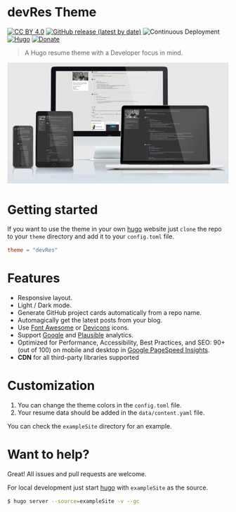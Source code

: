 # devRes Theme

[![CC BY 4.0](https://img.shields.io/badge/License-CC%20BY%204.0-orange.svg)](http://creativecommons.org/licenses/by/4.0/) [![GitHub release (latest by date)](https://img.shields.io/github/v/release/nirgn975/devRes)](https://github.com/nirgn975/devRes/releases) ![Continuous Deployment](https://github.com/nirgn975/devRes/workflows/Continuous%20Deployment/badge.svg?branch=main) [![Hugo](https://img.shields.io/badge/Hugo-%5E0.41.0-ff4088?logo=hugo)](https://gohugo.io/) [![Donate](https://img.shields.io/badge/PayPal-Donate-lightgrey.svg)](https://www.paypal.me/nirgn/2)

> A Hugo resume theme with a Developer focus in mind.

![Screenshot](images/screenshot.webp)

# Getting started

If you want to use the theme in your own [hugo](https://gohugo.io) website just `clone` the repo to your `theme` directory and add it to your `config.toml` file.

```toml
theme = "devRes"
```

# Features

- Responsive layout.
- Light / Dark mode.
- Generate GitHub project cards automatically from a repo name.
- Automagically get the latest posts from your blog.
- Use [Font Awesome](https://fontawesome.com) or [Devicons](https://devicon.dev) icons.
- Support [Google](https://analytics.google.com/analytics) and [Plausible](https://plausible.io) analytics.
- Optimized for Performance, Accessibility, Best Practices, and SEO: 90+ (out of 100) on mobile and desktop in [Google PageSpeed Insights](https://developers.google.com/speed/pagespeed/insights).
- **CDN** for all third-party libraries supported

# Customization

1. You can change the theme colors in the `config.toml` file.
2. Your resume data should be added in the `data/content.yaml` file.

You can check the `exampleSite` directory for an example.

# Want to help?

Great! All issues and pull requests are welcome.

For local development just start [hugo](https://gohugo.io) with `exampleSite` as the source.

```bash
$ hugo server --source=exampleSite -v --gc
```
